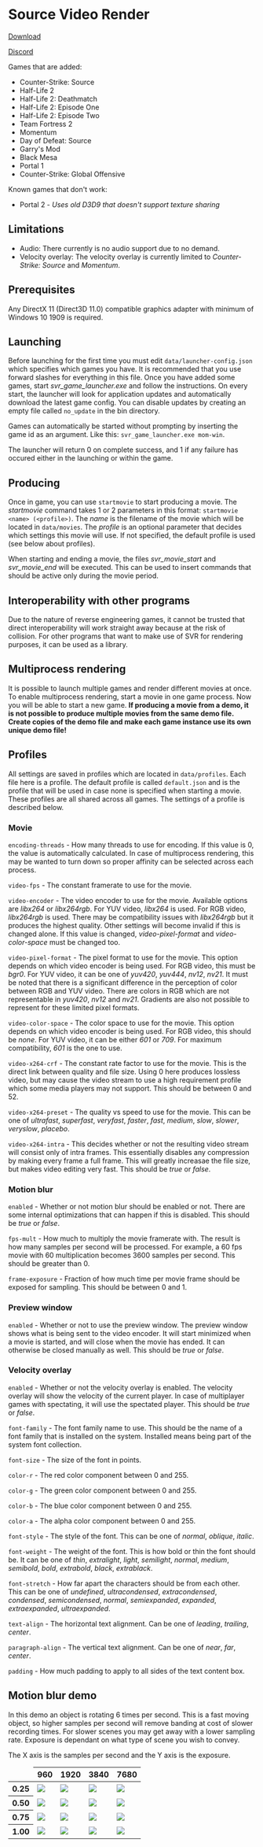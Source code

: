 # Source Video Render
[Download](https://github.com/crashfort/SourceDemoRender/releases)

[Discord](https://discord.gg/5t8D68c)

Games that are added:
* Counter-Strike: Source
* Half-Life 2
* Half-Life 2: Deathmatch
* Half-Life 2: Episode One
* Half-Life 2: Episode Two
* Team Fortress 2
* Momentum
* Day of Defeat: Source
* Garry's Mod
* Black Mesa
* Portal 1
* Counter-Strike: Global Offensive

Known games that don't work:
* Portal 2 - *Uses old D3D9 that doesn't support texture sharing*

## Limitations
- Audio: There currently is no audio support due to no demand.
- Velocity overlay: The velocity overlay is currently limited to *Counter-Strike: Source* and *Momentum*.

## Prerequisites
Any DirectX 11 (Direct3D 11.0) compatible graphics adapter with minimum of Windows 10 1909 is required.

## Launching
Before launching for the first time you must edit `data/launcher-config.json` which specifies which games you have. It is recommended that you use forward slashes for everything in this file. Once you have added some games, start *svr_game_launcher.exe* and follow the instructions. On every start, the launcher will look for application updates and automatically download the latest game config. You can disable updates by creating an empty file called `no_update` in the bin directory.

Games can automatically be started without prompting by inserting the game id as an argument. Like this: `svr_game_launcher.exe mom-win`.

The launcher will return 0 on complete success, and 1 if any failure has occured either in the launching or within the game.

## Producing
Once in game, you can use `startmovie` to start producing a movie. The *startmovie* command takes 1 or 2 parameters in this format: `startmovie <name> (<profile>)`. The *name* is the filename of the movie which will be located in `data/movies`. The *profile* is an optional parameter that decides which settings this movie will use. If not specified, the default profile is used (see below about profiles).

When starting and ending a movie, the files *svr_movie_start* and *svr_movie_end* will be executed. This can be used to insert commands that should be active only during the movie period.

## Interoperability with other programs
Due to the nature of reverse engineering games, it cannot be trusted that direct interoperability will work straight away because at the risk of collision. For other programs that want to make use of SVR for rendering purposes, it can be used as a library.

## Multiprocess rendering
It is possible to launch multiple games and render different movies at once. To enable multiprocess rendering, start a movie in one game process. Now you will be able to start a new game. **If producing a movie from a demo, it is not possible to produce multiple movies from the same demo file. Create copies of the demo file and make each game instance use its own unique demo file!**

## Profiles
All settings are saved in profiles which are located in `data/profiles`. Each file here is a profile. The default profile is called `default.json` and is the profile that will be used in case none is specified when starting a movie. These profiles are all shared across all games. The settings of a profile is described below.

### Movie
``encoding-threads`` - How many threads to use for encoding. If this value is 0, the value is automatically calculated. In case of multiprocess rendering, this may be wanted to turn down so proper affinity can be selected across each process.

``video-fps`` - The constant framerate to use for the movie.

``video-encoder`` - The video encoder to use for the movie. Available options are *libx264* or *libx264rgb*. For YUV video, *libx264* is used. For RGB video, *libx264rgb* is used. There may be compatibility issues with *libx264rgb* but it produces the highest quality. Other settings will become invalid if this is changed alone. If this value is changed, *video-pixel-format* and *video-color-space* must be changed too.

``video-pixel-format`` - The pixel format to use for the movie. This option depends on which video encoder is being used. For RGB video, this must be *bgr0*. For YUV video, it can be one of *yuv420*, *yuv444*, *nv12*, *nv21*. It must be noted that there is a significant difference in the perception of color between RGB and YUV video. There are colors in RGB which are not representable in *yuv420*, *nv12* and *nv21*. Gradients are also not possible to represent for these limited pixel formats.

``video-color-space`` - The color space to use for the movie. This option depends on which video encoder is being used. For RGB video, this should be *none*. For YUV video, it can be either *601* or *709*. For maximum compatibility, *601* is the one to use.

``video-x264-crf`` - The constant rate factor to use for the movie. This is the direct link between quality and file size. Using 0 here produces lossless video, but may cause the video stream to use a high requirement profile which some media players may not support. This should be between 0 and 52.

``video-x264-preset`` - The quality vs speed to use for the movie. This can be one of *ultrafast*, *superfast*, *veryfast*, *faster*, *fast*, *medium*, *slow*, *slower*, *veryslow*, *placebo*.

``video-x264-intra`` - This decides whether or not the resulting video stream will consist only of intra frames. This essentially disables any compression by making every frame a full frame. This will greatly increasae the file size, but makes video editing very fast. This should be *true* or *false*.

### Motion blur
``enabled`` - Whether or not motion blur should be enabled or not. There are some internal optimizations that can happen if this is disabled. This should be *true* or *false*.

``fps-mult`` - How much to multiply the movie framerate with. The result is how many samples per second will be processed. For example, a 60 fps movie with 60 multiplication becomes 3600 samples per second. This should be greater than 0.

``frame-exposure`` - Fraction of how much time per movie frame should be exposed for sampling. This should be between 0 and 1.

### Preview window
``enabled`` - Whether or not to use the preview window. The preview window shows what is being sent to the video encoder. It will start minimized when a movie is started, and will close when the movie has ended. It can otherwise be closed manually as well. This should be *true* or *false*.

### Velocity overlay
``enabled`` - Whether or not the velocity overlay is enabled. The velocity overlay will show the velocity of the current player. In case of multiplayer games with spectating, it will use the spectated player. This should be *true* or *false*.

``font-family`` - The font family name to use. This should be the name of a font family that is installed on the system. Installed means being part of the system font collection.

``font-size`` - The size of the font in points.

``color-r`` - The red color component between 0 and 255.

``color-g`` - The green color component between 0 and 255.

``color-b`` - The blue color component between 0 and 255.

``color-a`` - The alpha color component between 0 and 255.

``font-style`` - The style of the font. This can be one of *normal*, *oblique*, *italic*.

``font-weight`` - The weight of the font. This is how bold or thin the font should be. It can be one of *thin*, *extralight*, *light*, *semilight*, *normal*, *medium*, *semibold*, *bold*, *extrabold*, *black*, *extrablack*.

``font-stretch`` - How far apart the characters should be from each other. This can be one of *undefined*, *ultracondensed*, *extracondensed*, *condensed*, *semicondensed*, *normal*, *semiexpanded*, *expanded*, *extraexpanded*, *ultraexpanded*.

``text-align`` - The horizontal text alignment. Can be one of *leading*, *trailing*, *center*.

``paragraph-align`` - The vertical text alignment. Can be one of *near*, *far*, *center*.

``padding`` - How much padding to apply to all sides of the text content box.

## Motion blur demo
In this demo an object is rotating 6 times per second. This is a fast moving object, so higher samples per second will remove banding at cost of slower recording times. For slower scenes you may get away with a lower sampling rate. Exposure is dependant on what type of scene you wish to convey.

The X axis is the samples per second and the Y axis is the exposure.
<table>
	<thead>
		<tr>
			<td></td>
			<th>960</th>
			<th>1920</th>
			<th>3840</th>
			<th>7680</th>
		</tr>
	</thead>
	<tbody>
		<tr>
			<th>0.25</th>
			<td><img src="media/sample/960_025.png"/></td>
			<td><img src="media/sample/1920_025.png"/></td>
			<td><img src="media/sample/3840_025.png"/></td>
			<td><img src="media/sample/7680_025.png"/></td>
		</tr>
		<tr>
			<th>0.50</th>
			<td><img src="media/sample/960_050.png"/></td>
			<td><img src="media/sample/1920_050.png"/></td>
			<td><img src="media/sample/3840_050.png"/></td>
			<td><img src="media/sample/7680_050.png"/></td>
		</tr>
		<tr>
			<th>0.75</th>
			<td><img src="media/sample/960_075.png"/></td>
			<td><img src="media/sample/1920_075.png"/></td>
			<td><img src="media/sample/3840_075.png"/></td>
			<td><img src="media/sample/7680_075.png"/></td>
		</tr>
		<tr>
			<th>1.00</th>
			<td><img src="media/sample/960_100.png"/></td>
			<td><img src="media/sample/1920_100.png"/></td>
			<td><img src="media/sample/3840_100.png"/></td>
			<td><img src="media/sample/7680_100.png"/></td>
		</tr>
	</tbody>
</table>
